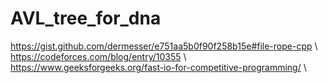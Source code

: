 # AVL_tree_for_dna
https://gist.github.com/dermesser/e751aa5b0f90f258b15e#file-rope-cpp \\
https://codeforces.com/blog/entry/10355 \\
https://www.geeksforgeeks.org/fast-io-for-competitive-programming/ \\

